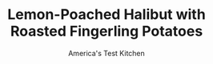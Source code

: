 ---
layout: ../../layouts/MarkdownPostLayout.astro
title: Lemon-Poached Halibut with Roasted Fingerling Potatoes
author: America's Test Kitchen
pubDate: 2023-03-15
description: "Cooking the fish in a foil packet keeps it moist and creates a flavorful broth seasoned with lemon, oregano, and tomatoes."
image_url: https://res.cloudinary.com/hksqkdlah/image/upload/ar_1:1,c_fill,dpr_2.0,f_auto,fl_lossy.progressive.strip_profile,g_faces:auto,q_auto:low,w_344/33571_sfs-lemonpoachedhalibutroastedfingerlingpotatoes-36
tags: ["Main Courses","Fish & Seafood","Weeknight"]
calories: 
protein: 
carbohydrates: 
fats: 
fiber: 
ingredients: ["1 1/2 pounds fingerling, potatoes, halved lengthwise","2 tablespoons, extra-virgin olive oil",", Salt and pepper","8 ounces, grape tomatoes, halved","4 (6-ounce), skinless halibut fillets, 1 inch thick","1/2 teaspoon, dried oregano","8 thin, lemon slices","2 tablespoons, minced fresh parsley"]
serves: 4
time: "30 minutes"
instructions: ["Adjust oven rack to lower-middle position and heat oven to 450 degrees. Toss potatoes with 2 teaspoons oil, 1/2 teaspoon salt, and 1/2 teaspoon pepper. Arrange potatoes on rimmed baking sheet, cut side down, in even layer. Roast until cut sides are starting to brown, about 10 minutes.","Meanwhile, lay four 12-inch-long pieces of foil on counter. Place one-quarter of tomatoes in center of each piece of foil, then place 1 fillet on each tomato pile. Sprinkle each fillet with 1/8 teaspoon oregano and season with salt and pepper, then top each with 2 lemon slices and 1 teaspoon oil. Pull edges of foil up around fish and tomatoes and crimp to form packet.","Place packets on top of potatoes and bake until fish is just cooked through, about 15 minutes. Divide potatoes among 4 bowls. Open 1 packet over each bowl, slide fish and tomatoes onto potatoes, then pour broth (accumulated juices) over top. Sprinkle with parsley and serve."]
nutrition: undefined
notes: "Use potatoes of a similar size to ensure consistent cooking."
---